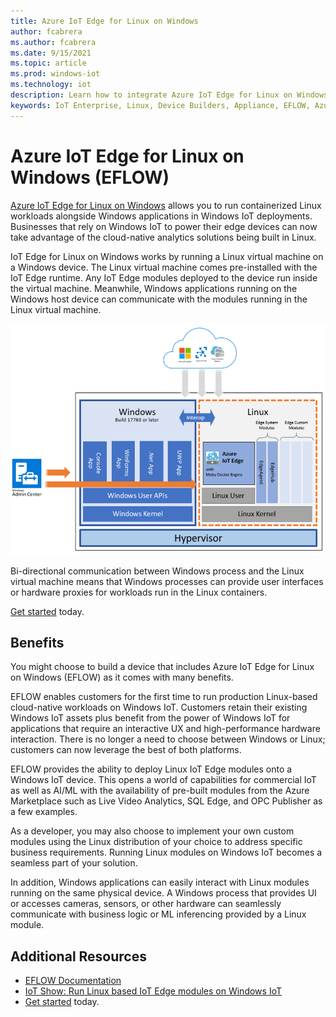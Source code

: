 ```yaml
---
title: Azure IoT Edge for Linux on Windows
author: fcabrera
ms.author: fcabrera
ms.date: 9/15/2021
ms.topic: article
ms.prod: windows-iot
ms.technology: iot
description: Learn how to integrate Azure IoT Edge for Linux on Windows with your Windows 10 IoT Enterprise solution.
keywords: IoT Enterprise, Linux, Device Builders, Appliance, EFLOW, Azure IoT Edge
---
```


# Azure IoT Edge for Linux on Windows (EFLOW)


[Azure IoT Edge for Linux on Windows](/azure/iot-edge/iot-edge-for-linux-on-windows?view=iotedge-2018-06&preserve-view=true) allows you to run containerized Linux workloads alongside Windows applications in Windows IoT deployments. Businesses that rely on Windows IoT to power their edge devices can now take advantage of the cloud-native analytics solutions being built in Linux.

IoT Edge for Linux on Windows works by running a Linux virtual machine on a Windows device. The Linux virtual machine comes pre-installed with the IoT Edge runtime. Any IoT Edge modules deployed to the device run inside the virtual machine. Meanwhile, Windows applications running on the Windows host device can communicate with the modules running in the Linux virtual machine.

![Windows and the Linux VM run in parallel, while the Windows Admin Center controls both components](./media/EFLOW.png)

Bi-directional communication between Windows process and the Linux virtual machine means that Windows processes can provide user interfaces or hardware proxies for workloads run in the Linux containers.

[Get started](/azure/iot-edge/how-to-install-iot-edge-on-windows) today.


## Benefits
You might choose to build a device that includes Azure IoT Edge for Linux on Windows (EFLOW) as it comes with many benefits.

EFLOW enables customers for the first time to run production Linux-based cloud-native workloads on Windows IoT. Customers retain their existing Windows IoT assets plus benefit from the power of Windows IoT for applications that require an interactive UX and high-performance hardware interaction. There is no longer a need to choose between Windows or Linux; customers can now leverage the best of both platforms.

EFLOW provides the ability to deploy Linux IoT Edge modules onto a Windows IoT device. This opens a world of capabilities for commercial IoT as well as AI/ML with the availability of pre-built modules from the Azure Marketplace such as Live Video Analytics, SQL Edge, and OPC Publisher as a few examples.

As a developer, you may also choose to implement your own custom modules using the Linux distribution of your choice to address specific business requirements. Running Linux modules on Windows IoT becomes a seamless part of your solution.

In addition, Windows applications can easily interact with Linux modules running on the same physical device. A Windows process that provides UI or accesses cameras, sensors, or other hardware can seamlessly communicate with business logic or ML inferencing provided by a Linux module.

## Additional Resources
* [EFLOW Documentation](/azure/iot-edge/iot-edge-for-linux-on-windows?view=iotedge-2018-06&preserve-view=true)
* [IoT Show: Run Linux based IoT Edge modules on Windows IoT](https://www.youtube.com/watch?v=UB2yigjg5V8)
* [Get started](/azure/iot-edge/how-to-install-iot-edge-on-windows) today.
